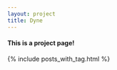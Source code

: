 ```yaml
---
layout: project
title: Dyne
---
```


<h4>This is a project page!</h4>

{% include posts_with_tag.html %}
